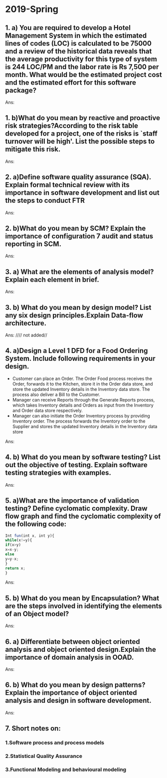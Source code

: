 # 2019-Spring

## 1. a) You are required to develop a Hotel Management System in which the estimated lines of codes (LOC) is calculated to be 75000 and a review of the historical data reveals that the average productivity for this type of system is 244 LOC/PM and the labor rate is Rs 7,500 per month. What would be the estimated project cost and the estimated effort for this software package?

Ans:

## 1. b)What do you mean by reactive and proactive risk strategies?According to the risk table developed for a project, one of the risks is `staff turnover will be high'. List the possible steps to mitigate this risk.

Ans:

## 2. a)Define software quality assurance (SQA). Explain formal technical review with its importance in software development and list out the steps to conduct FTR

Ans:

## 2. b)What do you mean by SCM? Explain the importance of configuration 7 audit and status reporting in SCM.

Ans:

## 3. a) What are the elements of analysis model? Explain each element in brief.

Ans:

## 3. b) What do you mean by design model? List any six design principles.Explain Data-flow architecture.

Ans: //// not added//

## 4. a)Design a Level 1 DFD for a Food Ordering System. Include following requirements in your design.

- Customer can place an Order. The Order Food process receives the Order, forwards it to the Kitchen, store it in the Order data store, and store the updated Inventory details in the Inventory data store. The process also deliver a Bill to the Customer.
- Manager can receive Reports through the Generate Reports process, which takes Inventory details and Orders as input from the Inventory and Order data store respectively.
- Manager can also initiate the Order Inventory process by providing Inventory order. The process forwards the Inventory order to the Supplier and stores the updated Inventory details in the Inventory data store

Ans:

## 4. b) What do you mean by software testing? List out the objective of testing. Explain software testing strategies with examples.

Ans:

## 5. a)What are the importance of validation testing? Define cyclomatic complexity. Draw flow graph and find the cyclomatic complexity of the following code:

```javascript
Int fun(int x, int y){
while(x!=y){
if(x>y)
x=x-y;
else
y=y-x;
}
return x;
}
```

Ans:

## 5. b) What do you mean by Encapsulation? What are the steps involved in identifying the elements of an Object model?

Ans:

## 6. a) Differentiate between object oriented analysis and object oriented design.Explain the importance of domain analysis in OOAD.

Ans:

## 6. b) What do you mean by design patterns?Explain the importance of object oriented analysis and design in software development.

Ans:

## 7. Short notes on:

### 1.Software process and process models

### 2.Statistical Quality Assurance

### 3.Functional Modeling and behavioural modeling
